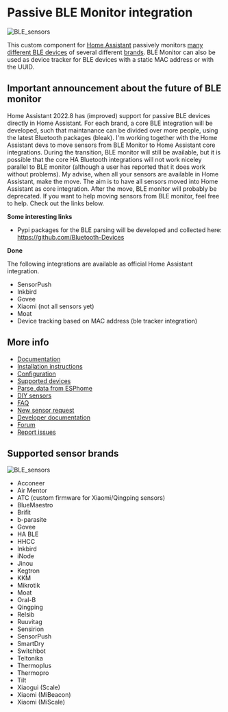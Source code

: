 # Passive BLE Monitor integration

![BLE_sensors](https://raw.githubusercontent.com/custom-components/ble_monitor/master/pictures/sensors.jpg)

This custom component for [Home Assistant](https://www.home-assistant.io) passively monitors [many different BLE devices](https://custom-components.github.io/ble_monitor/devices) of several different [brands](https://custom-components.github.io/ble_monitor/by_brand). BLE Monitor can also be used as device tracker for BLE devices with a static MAC address or with the UUID.

## Important announcement about the future of BLE monitor

Home Assistant 2022.8 has (improved) support for passive BLE devices directly in Home Assistant. For each brand, a core BLE integration will be developed, such that maintanance can be divided over more people, using the latest Bluetooth packages (bleak). I'm working together with the Home Assistant devs to move sensors from BLE Monitor to Home Assistant core integrations. During the transition, BLE monitor will still be available, but it is possible that the core HA Bluetooth integrations will not work niceley parallel to BLE monitor (although a user has reported that it does work without problems). My advise, when all your sensors are available in Home Assistant, make the move. The aim is to have all sensors moved into Home Assistant as core integration. After the move, BLE monitor will probably be deprecated. If you want to help moving sensors from BLE monitor, feel free to help. Check out the links below.

**Some interesting links**

- Pypi packages for the BLE parsing will be developed and collected here: https://github.com/Bluetooth-Devices

**Done**

The following integrations are available as official Home Assistant integration.
- SensorPush
- Inkbird
- Govee
- Xiaomi (not all sensors yet)
- Moat
- Device tracking based on MAC address (ble tracker integration)


## More info

- [Documentation](https://custom-components.github.io/ble_monitor/#introduction)
- [Installation instructions](https://custom-components.github.io/ble_monitor/Installation)
- [Configuration](https://custom-components.github.io/ble_monitor/configuration_params)
- [Supported devices](https://custom-components.github.io/ble_monitor/devices)
- [Parse_data from ESPhome](https://custom-components.github.io/ble_monitor/parse_data)
- [DIY sensors](https://custom-components.github.io/ble_monitor/ha_ble)
- [FAQ](https://custom-components.github.io/ble_monitor/faq)
- [New sensor request](https://custom-components.github.io/ble_monitor/sensor_request)
- [Developer documentation](https://custom-components.github.io/ble_monitor/developer_docs)
- [Forum](https://community.home-assistant.io/t/passive-ble-monitor-integration/)
- [Report issues](https://github.com/custom-components/ble_monitor/issues)


## Supported sensor brands

![BLE_sensors](https://raw.githubusercontent.com/custom-components/ble_monitor/master/pictures/sensors_2.png)

- Acconeer
- Air Mentor
- ATC (custom firmware for Xiaomi/Qingping sensors)
- BlueMaestro
- Brifit
- b-parasite
- Govee
- HA BLE
- HHCC
- Inkbird
- iNode
- Jinou
- Kegtron
- KKM
- Mikrotik
- Moat
- Oral-B
- Qingping
- Relsib
- Ruuvitag
- Sensirion
- SensorPush
- SmartDry
- Switchbot
- Teltonika
- Thermoplus
- Thermopro
- Tilt
- Xiaogui (Scale)
- Xiaomi (MiBeacon)
- Xiaomi (MiScale)
